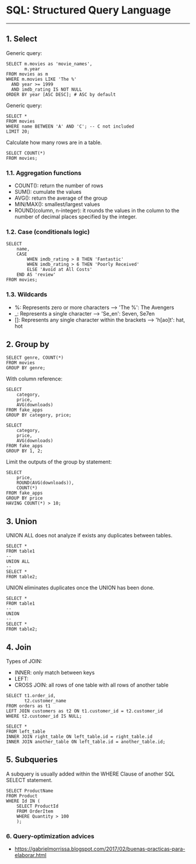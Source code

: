 # SQL: Structured Query Language
___

## 1. Select

Generic query:

```mysql
SELECT m.movies as 'movie_names',
       m.year
FROM movies as m
WHERE m.movies LIKE 'The %'
  AND year >= 1999
  AND imdb_rating IS NOT NULL
ORDER BY year [ASC DESC]; # ASC by default
```

Generic query:

```mysql
SELECT *
FROM movies
WHERE name BETWEEN 'A' AND 'C'; -- C not included
LIMIT 20;
```

Calculate how many rows are in a table.

```mysql
SELECT COUNT(*)
FROM movies;
```

### 1.1. Aggregation functions

- COUNT(): return the number of rows
- SUM(): cumulate the values
- AVG(): return the average of the group
- MIN/MAX(): smallest/largest values
- ROUND(column, n-integer): it rounds the values in the column to the number of decimal places specified by the integer.

### 1.2. Case (conditionals logic)

```mysql
SELECT 
    name,
    CASE
        WHEN imdb_rating > 8 THEN 'Fantastic'
        WHEN imdb_rating > 6 THEN 'Poorly Received'
        ELSE 'Avoid at All Costs'
    END AS 'review'
FROM movies;
```

### 1.3. Wildcards

- %: Represents zero or more characters --> 'The %': The Avengers
- _: Represents a single character --> 'Se_en': Seven, Se7en
- []: Represents any single character within the brackets --> 'h[ao]t': hat, hot 

## 2. Group by

```mysql
SELECT genre, COUNT(*)
FROM movies
GROUP BY genre;
```

With column reference:

```mysql
SELECT
    category, 
    price,
    AVG(downloads)
FROM fake_apps
GROUP BY category, price;
```
```mysql
SELECT 
    category, 
    price,
    AVG(downloads)
FROM fake_apps
GROUP BY 1, 2;
```

Limit the outputs of the group by statement:

```mysql
SELECT
    price, 
    ROUND(AVG(downloads)),
    COUNT(*)
FROM fake_apps
GROUP BY price
HAVING COUNT(*) > 10;
```

## 3. Union

UNION ALL does not analyze if exists any duplicates between tables.

```mysql
SELECT *
FROM table1
--
UNION ALL
--
SELECT *
FROM table2;
```

UNION eliminates duplicates once the UNION has been done.

```mysql
SELECT *
FROM table1
--
UNION
--
SELECT *
FROM table2;
```

## 4. Join

Types of JOIN:

- INNER: only match between keys
- LEFT:
- CROSS JOIN: all rows of one table with all rows of another table

```mysql
SELECT t1.order_id,
       t2.customer_name
FROM orders as t1
LEFT JOIN customers as t2 ON t1.customer_id = t2.customer_id
WHERE t2.customer_id IS NULL;
```

```mysql
SELECT *
FROM left_table
INNER JOIN right_table ON left_table.id = right_table.id
INNER JOIN another_table ON left_table.id = another_table.id;
```

## 5. Subqueries

A subquery is usually added within the WHERE Clause of another SQL SELECT statement.

```mysql
SELECT ProductName
FROM Product 
WHERE Id IN (
    SELECT ProductId 
    FROM OrderItem
    WHERE Quantity > 100
    );
```

### 6. Query-optimization advices

- https://gabrielmorrissa.blogspot.com/2017/02/buenas-practicas-para-elaborar.html
